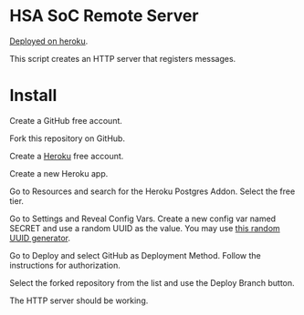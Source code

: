 # HSA SoC Remote Server
[Deployed on heroku](https://hsa-soc.herokuapp.com/).

This script creates an HTTP server that registers messages.

# Install

Create a GitHub free account.

Fork this repository on GitHub.

Create a [Heroku](https://www.heroku.com/) free account.

Create a new Heroku app.

Go to Resources and search for the Heroku Postgres Addon. Select the free tier.

Go to Settings and Reveal Config Vars. Create a new config var named SECRET and use a random UUID as the value. You may use [this random UUID generator](https://www.uuidgenerator.net/version4).

Go to Deploy and select GitHub as Deployment Method. Follow the instructions for authorization.

Select the forked repository from the list and use the Deploy Branch button.

The HTTP server should be working.